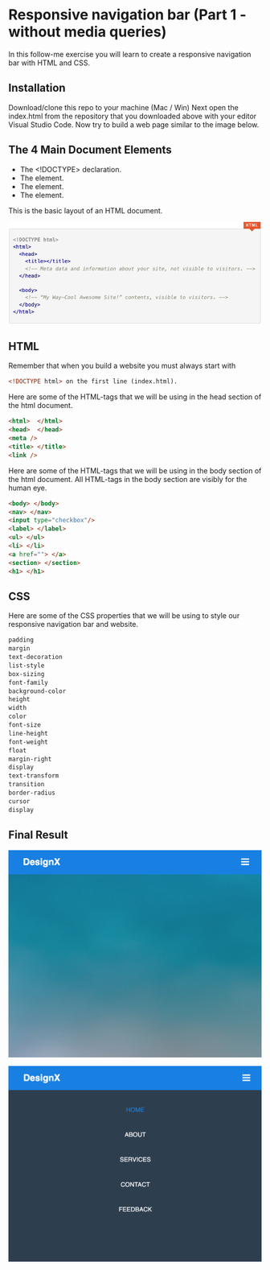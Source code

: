 # Responsive navigation bar (Part 1 - without media queries)

In this follow-me exercise you will learn to create a responsive navigation bar with HTML and CSS.

## Installation

Download/clone this repo to your machine (Mac / Win)
Next open the index.html from the repository that you downloaded above with your editor Visual Studio Code. 
Now try to build a web page similar to the image below. 

## The 4 Main Document Elements

- The <!DOCTYPE> declaration.
- The <root> element.
- The <head> element.
- The <body> element.


This is the basic layout of an HTML document.

![Basic html layout](basic-html-layout.png)

## HTML

Remember that when you build a website you must always start with 
```html
<!DOCTYPE html> on the first line (index.html).
```
Here are some of the HTML-tags that we will be using in the head section of the html document.
```html
<html>  </html>
<head>  </head>  
<meta /> 
<title> </title> 
<link />
```

Here are some of the HTML-tags that we will be using in the body section of the html document. All HTML-tags in the body section are visibly for the human eye.

```html
<body> </body>
<nav> </nav>
<input type="checkbox"/>
<label> </label>
<ul> </ul>
<li> </li>
<a href=""> </a>
<section> </section>
<h1> </h1>
```

## CSS

Here are some of the CSS properties that we will be using to style our responsive navigation bar and website.

```css
padding
margin
text-decoration
list-style
box-sizing
font-family
background-color
height
width
color
font-size
line-height
font-weight
float
margin-right
display
text-transform
transition
border-radius
cursor
display
```


## Final Result

![Responsive navbar - mobile-menu unclicked](responsive-navbar-1.png)

![Responsive navbar - mobile-menu-clicked](responsive-navbar-2.png)

